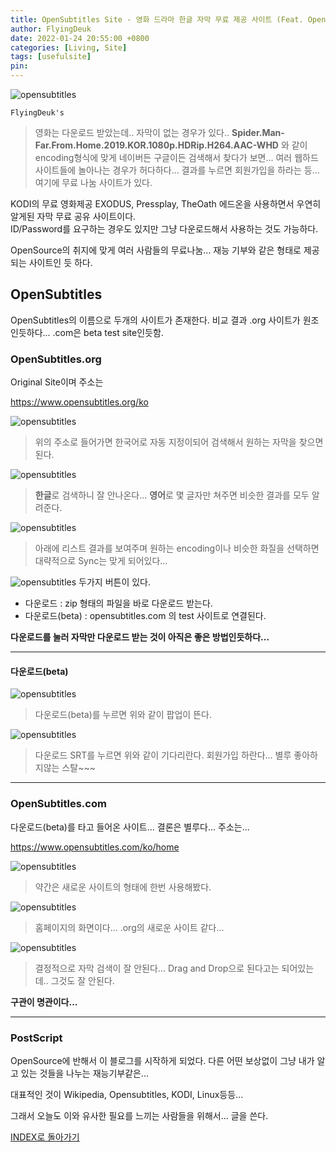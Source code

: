 ```yaml
---
title: OpenSubtitles Site - 영화 드라마 한글 자막 무료 제공 사이트 (Feat. OpenSubtitles)
author: FlyingDeuk
date: 2022-01-24 20:55:00 +0800
categories: [Living, Site]
tags: [usefulsite]
pin:
---
```


![opensubtitles](/img/living/site/opensub.jpg)

`FlyingDeuk's`
> 영화는 다운로드 받았는데.. 자막이 없는 경우가 있다.. **Spider.Man-Far.From.Home.2019.KOR.1080p.HDRip.H264.AAC-WHD** 와 같이 encoding형식에 맞게 네이버든 구글이든 검색해서 찾다가 보면...
여러 웹하드 사이트들에 놀아나는 경우가 허다하다... 결과를 누르면 회원가입을 하라는 등... 여기에 무료 나눔 사이트가 있다.

KODI의 무료 영화제공 EXODUS, Pressplay, TheOath 에드온을 사용하면서 우연히 알게된 자막 무료 공유 사이트이다. <br>
ID/Password를 요구하는 경우도 있지만 그냥 다운로드해서 사용하는 것도 가능하다.

OpenSource의 취지에 맞게 여러 사람들의 무료나눔... 재능 기부와 같은 형태로 제공되는 사이트인 듯 하다.

## OpenSubtitles
OpenSubtitles의 이름으로 두개의 사이트가 존재한다. 비교 결과 .org 사이트가 원조인듯하다... .com은 beta test site인듯함.

### OpenSubtitles.org
Original Site이며 주소는

<https://www.opensubtitles.org/ko>

![opensubtitles](/img/living/site/opensub1.jpg)
> 위의 주소로 들어가면 한국어로 자동 지정이되어 검색해서 원하는 자막을 찾으면 된다.

![opensubtitles](/img/living/site/opensub2.jpg)
> **한글**로 검색하니 잘 안나온다... **영어**로 몇 글자만 쳐주면 비슷한 결과를 모두 알려준다.

![opensubtitles](/img/living/site/opensub3.jpg)
> 아래에 리스트 결과를 보여주며 원하는 encoding이나 비슷한 화질을 선택하면 대략적으로 Sync는 맞게 되어있다...

![opensubtitles](/img/living/site/opensub4.jpg)
두가지 버튼이 있다.
- 다운로드 : zip 형태의 파일을 바로 다운로드 받는다.
- 다운로드(beta) : opensubtitles.com 의 test 사이트로 연결된다.

**다운로드를 눌러 자막만 다운로드 받는 것이 아직은 좋은 방법인듯하다...**

--------

#### 다운로드(beta)
![opensubtitles](/img/living/site/opensub5.jpg)
> 다운로드(beta)를 누르면 위와 같이 팝업이 뜬다.

![opensubtitles](/img/living/site/opensub6.jpg)
> 다운로드 SRT를 누르면 위와 같이 기다리란다. 회원가입 하란다... 별루 좋아하지않는 스탈~~~

------

### OpenSubtitles.com
다운로드(beta)를 타고 들어온 사이트... 결론은 별루다... 주소는...

<https://www.opensubtitles.com/ko/home>

![opensubtitles](/img/living/site/opensub7.jpg)
> 약간은 새로운 사이트의 형태에 한번 사용해봤다.

![opensubtitles](/img/living/site/opensub8.jpg)
> 홈페이지의 화면이다... .org의 새로운 사이트 같다...

![opensubtitles](/img/living/site/opensub9.jpg)
> 결정적으로 자막 검색이 잘 안된다... Drag and Drop으로 된다고는 되어있는데.. 그것도 잘 안된다.

**구관이 명관이다...**

--------

### PostScript
OpenSource에 반해서 이 블로그를 시작하게 되었다. 다른 어떤 보상없이 그냥 내가 알고 있는 것들을 나누는 재능기부같은...

대표적인 것이 Wikipedia, Opensubtitles, KODI, Linux등등...

그래서 오늘도 이와 유사한 필요를 느끼는 사람들을 위해서... 글을 쓴다.

[INDEX로 돌아가기](/posts/Macbook/)
